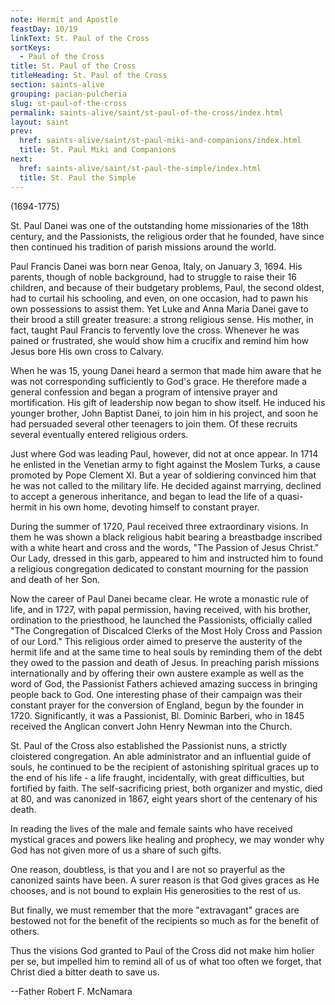 ```yaml
---
note: Hermit and Apostle
feastDay: 10/19
linkText: St. Paul of the Cross
sortKeys:
  - Paul of the Cross
title: St. Paul of the Cross
titleHeading: St. Paul of the Cross
section: saints-alive
grouping: pacian-pulcheria
slug: st-paul-of-the-cross
permalink: saints-alive/saint/st-paul-of-the-cross/index.html
layout: saint
prev:
  href: saints-alive/saint/st-paul-miki-and-companions/index.html
  title: St. Paul Miki and Companions
next:
  href: saints-alive/saint/st-paul-the-simple/index.html
  title: St. Paul the Simple
---
```

(1694-1775)

St. Paul Danei was one of the outstanding home missionaries of the 18th century, and the Passionists, the religious order that he founded, have since then continued his tradition of parish missions around the world.

Paul Francis Danei was born near Genoa, Italy, on January 3, 1694. His parents, though of noble background, had to struggle to raise their 16 children, and because of their budgetary problems, Paul, the second oldest, had to curtail his schooling, and even, on one occasion, had to pawn his own possessions to assist them. Yet Luke and Anna Maria Danei gave to their brood a still greater treasure: a strong religious sense. His mother, in fact, taught Paul Francis to fervently love the cross. Whenever he was pained or frustrated, she would show him a crucifix and remind him how Jesus bore His own cross to Calvary.

When he was 15, young Danei heard a sermon that made him aware that he was not corresponding sufficiently to God's grace. He therefore made a general confession and began a program of intensive prayer and mortification. His gift of leadership now began to show itself. He induced his younger brother, John Baptist Danei, to join him in his project, and soon he had persuaded several other teenagers to join them. Of these recruits several eventually entered religious orders.

Just where God was leading Paul, however, did not at once appear. In 1714 he enlisted in the Venetian army to fight against the Moslem Turks, a cause promoted by Pope Clement XI. But a year of soldiering convinced him that he was not called to the military life. He decided against marrying, declined to accept a generous inheritance, and began to lead the life of a quasi-hermit in his own home, devoting himself to constant prayer.

During the summer of 1720, Paul received three extraordinary visions. In them he was shown a black religious habit bearing a breastbadge inscribed with a white heart and cross and the words, "The Passion of Jesus Christ." Our Lady, dressed in this garb, appeared to him and instructed him to found a religious congregation dedicated to constant mourning for the passion and death of her Son.

Now the career of Paul Danei became clear. He wrote a monastic rule of life, and in 1727, with papal permission, having received, with his brother, ordination to the priesthood, he launched the Passionists, officially called "The Congregation of Discalced Clerks of the Most Holy Cross and Passion of our Lord." This religious order aimed to preserve the austerity of the hermit life and at the same time to heal souls by reminding them of the debt they owed to the passion and death of Jesus. In preaching parish missions internationally and by offering their own austere example as well as the word of God, the Passionist Fathers achieved amazing success in bringing people back to God. One interesting phase of their campaign was their constant prayer for the conversion of England, begun by the founder in 1720. Significantly, it was a Passionist, Bl. Dominic Barberi, who in 1845 received the Anglican convert John Henry Newman into the Church.

St. Paul of the Cross also established the Passionist nuns, a strictly cloistered congregation. An able administrator and an influential guide of souls, he continued to be the recipient of astonishing spiritual graces up to the end of his life - a life fraught, incidentally, with great difficulties, but fortified by faith. The self-sacrificing priest, both organizer and mystic, died at 80, and was canonized in 1867, eight years short of the centenary of his death.

In reading the lives of the male and female saints who have received mystical graces and powers like healing and prophecy, we may wonder why God has not given more of us a share of such gifts.

One reason, doubtless, is that you and I are not so prayerful as the canonized saints have been. A surer reason is that God gives graces as He chooses, and is not bound to explain His generosities to the rest of us.

But finally, we must remember that the more "extravagant" graces are bestowed not for the benefit of the recipients so much as for the benefit of others.

Thus the visions God granted to Paul of the Cross did not make him holier per se, but impelled him to remind all of us of what too often we forget, that Christ died a bitter death to save us.

\--Father Robert F. McNamara